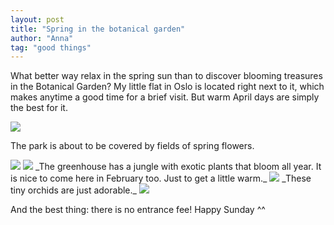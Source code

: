 ```yaml
---
layout: post
title: "Spring in the botanical garden"
author: "Anna"
tag: "good things"
---
```


What better way relax in the spring sun than to discover blooming treasures in the Botanical Garden? My little flat in Oslo is located right next to it, which makes anytime a good time for a brief visit. But warm April days are simply the best for it.
<br>

<img border="0" src="https://live.staticflickr.com/7805/46833746494_fed272588b_c.jpg">

The park is about to be covered by fields of spring flowers.

<img border="0" src="https://live.staticflickr.com/7820/32614878547_af62a31716_h.jpg">
<img border="0" src="https://live.staticflickr.com/7890/32614875427_be2058b501_h.jpg">
_The greenhouse has a jungle with exotic plants that bloom all year. It is nice to come here in February too. Just to get a little warm._


<img border="0" src="https://live.staticflickr.com/7863/46641889835_67e2b9018d_h.jpg">
_These tiny orchids are just adorable._


<img border="0" src="https://live.staticflickr.com/7832/47557507061_b17005a460_b.jpg">


 And the best thing: there is no entrance fee! Happy Sunday ^^
